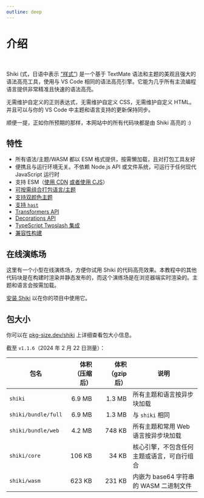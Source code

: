 ```yaml
---
outline: deep
---
```


# 介绍

<br>

<span text-brand-yellow text-xl>Shiki</span> <span op75>(式，日语中表示 [“样式”](https://jisho.org/word/%E5%BC%8F))</span> 是一个基于 TextMate 语法和主题的美观且强大的语法高亮工具，使用与 VS Code 相同的语法高亮引擎。它能为几乎所有主流编程语言提供非常精准且快速的语法高亮。

无需维护自定义的正则表达式，无需维护自定义 CSS，无需维护自定义 HTML。并且可以与你的 VS Code 中主题和语言支持的更新保持同步。

顺便一提，正如你所预期的那样，本网站中的所有代码块都是由 Shiki 高亮的 :)

## 特性

- 所有语法/主题/WASM 都以 ESM 格式提供，按需懒加载，且对打包工具友好
- 便携且与运行环境无关。不依赖 Node.js API 或文件系统，可运行于任何现代 JavaScript 运行时
- 支持 ESM（[使用 CDN](/guide/install#使用-cdn) [或者使用 CJS](/guide/install#使用-cjs)）
- [可按需组合打包语言/主题](/guide/bundles#fine-grained-bundle)
- [支持双颜色主题](/guide/dual-themes)
- [支持 `hast`](/guide/transformers#codetohast)
- [Transformers API](/guide/transformers)
- [Decorations API](/guide/decorations)
- [TypeScript Twoslash 集成](/packages/twoslash)
- [兼容性构建](/guide/compat)

## 在线演练场

这里有一个小型在线演练场，方便你试用 Shiki 的代码高亮效果。本教程中的其他代码块是在构建时渲染并静态发布的，而这个演练场是在浏览器端实时渲染的。主题和语言会按需加载。

<ShikiMiniPlayground />

[安装 Shiki](/guide/install) 以在你的项目中使用它。

## 包大小

你可以在 [pkg-size.dev/shiki](https://pkg-size.dev/shiki) 上详细查看包大小信息。

截至 `v1.1.6`（2024 年 2 月 22 日测量）：

| 包名                | 体积（压缩后） | 体积（gzip 后） | 说明                                                           |
| ------------------- | -------------: | --------------: | -------------------------------------------------------------- |
| `shiki`             |         6.9 MB |         1.3 MB  | 所有主题和语言按异步块加载                                     |
| `shiki/bundle/full` |         6.9 MB |         1.3 MB  | 与 `shiki` 相同                                                |
| `shiki/bundle/web`  |         4.2 MB |         748 KB  | 所有主题和常用 Web 语言按异步块加载                            |
| `shiki/core`        |         106 KB |          34 KB  | 核心引擎，不包含任何主题或语言，可自行组合                     |
| `shiki/wasm`        |         623 KB |         231 KB  | 内嵌为 base64 字符串的 WASM 二进制文件                         |
